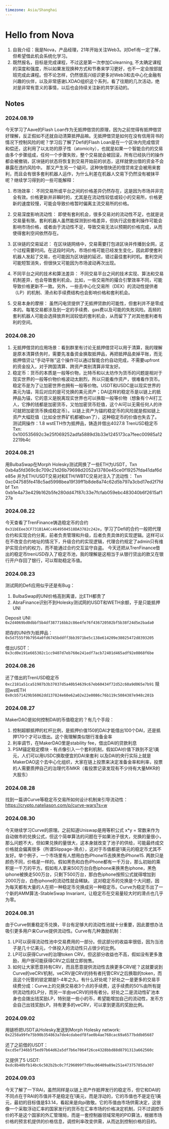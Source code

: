 ```yaml
---
timezone: Asia/Shanghai
---
```


# Hello from Nova

1. 自我介绍：我是Nova，产品经理，21年开始关注Web3。对Defi有一定了解，但希望借此机会系统化学习。
2. 既然报名，目标是完成课程，不过这是第一次参加Colearning, 不太确定课程的深度和强度，所以如果发现换种方式和节奏来学习更好，也不一定会按部就班完成此课程。但不论怎样，仍然很高兴结识更多对Web3和去中心化金融有兴趣的伙伴，以及非常感谢LXDAO组织这个系列，看了往期的几次活动，绝对是非常有意义的事情，以后也会持续关注新的共学活动的。

## Notes

<!-- Content_START -->

### 2024.08.19

今天学习了Aave的Flash Loan作为无抵押借贷的原理，因为之前觉得有抵押借贷好理解，反正假如不还就自动清算抵押品嘛。无抵押借贷是如何在没有信用背书的情况下控制风险的呢？学习后了解了Defi的Flash Loan是在一个区块内完成借贷和偿还，这利用了以太坊的原子性（atomicity），也就是如果一个智能合约的交易由多个步骤组成，任何一个步骤失败，整个交易就会被回滚，所有已经执行的操作都会被撤销，区块链的状态将恢复到交易开始前的状态，这样就使出借的资金不会暴露在违约风险中。
那又产生另一个疑问，这种快借快还的借贷肯定会被用来套利，而且会有很多套利机器人运作，为什么利差在机器人交易下仍然没有被抹平呢？继续学习得到的一些可能解释：

1. 市场效率：
不同交易所或平台之间的价格差异仍然存在，这是因为市场并非完全有效。价格更新并非瞬时的，尤其是在流动性较低或较小的交易所，价格更新的速度较慢，可能会导致价格暂时偏离主流交易所的价格。

2. 交易深度影响流动性：
即使有套利机会，很多交易对的流动性不足，也就是说交易量有限。套利机器人虽然能探测到价格差异，但执行这些套利操作可能会影响市场价格，或者由于流动性不足，导致交易无法以预期的价格完成，从而使得套利空间依然存在。

3. 区块链的交易延迟：
在区块链网络中，交易需要打包进区块并传播到全网，这个过程需要时间。在这段时间内，市场价格可能已经发生变化，因此即使套利机器人发起了交易，也可能因为区块链的延迟，错过最佳套利时机。套利空间可能短暂消失，但很快又可能因为市场波动再次出现。

4. 不同平台之间的技术和算法差异：
不同交易平台之间的技术实现、算法和交易机制差异，也会导致套利机会。比如，一些交易所的撮合引擎效率不同，可能导致价格更新不一致。另外，一些去中心化交易所（DEX）的流动性提供者（LP）的机制、滑点和手续费结构也会影响价格和套利机会。

5. 交易本身的摩擦：
虽然闪电贷提供了无抵押贷款的可能性，但套利并不是零成本的。每笔交易都涉及到一定的手续费、gas费以及可能的失败风险。高频的套利机器人可能会选择放弃利润较低的套利机会，从而留下了对其他套利者有利的空间。

### 2024.08.20
1. 无抵押借贷的应用场景：看到群里有讨论无抵押借贷可以用于清算，我的理解是原本清算债务时，需要先准备资金换取抵押品，再把抵押品卖掉平账，而无抵押借贷让“手动平账”这个操作可以通过智能合约自动完成，不需要upfront的资金投入，对于跨国清算、跨资产类别清算非常友好。
2. 稳定币：货币的本质是一般等价物，比特币和以太坊作为货币的问题是相对于现实世界的一般等价物价格波动太剧烈，所以只能看作资产，很难看作货币。稳定币是为了让加密世界也拥有一般等价物。USDT和USDC是以现实世界的美元为锚，背后对应的是可兑换的美元资产；DAI这样的稳定币是以链上的抵押品为锚，它的意义是脱离现实世界也可以换取一般等价物（想象有个AI打工人，它挣的钱都是加密货币，又怕加密货币贬值，这个AI可以无需任何人的许可就把加密货币换成稳定币）。以链上资产为锚的稳定币的风险就是假如链上资产大幅贬值（比如全世界矿机都被ban了），这种稳定币的价值也失去了。
测试网操作：1.8 wstETH作为抵押品，铸造并借出4027.8 TrenUSD稳定币
Txn: 0x100535692c3e25f069252adfa5889d3b33e1245173ca7feec00985a122219b4c

### 2024.08.21
用BulbaSwap在Morph Holesky测试网换了一些ETH为USDT，Txn 0xb4a5fd369c8c709c21d26b79698d2052a13780e45ce0f19257fda41daf6de85e
并为ETH/USDT交易对和ETH/WBTC交易对注入了流动性：
Txn 0xc047585fe418c5ad5998bea19f39ff1b8de8a74c62d5b797a3cbd17ed2f7fdbf
Txn 0xb1e4a73e429b162b5fe280dd47f87c33e7fcfab059ebc483040b6f2615af127a
### 2024.08.22
今天查看了TrenFinance铸造稳定币的合约`0x31bEEee3CF731B1A4Cc4649504518DA3782c242e`，学习了Defi的合约一般把代理合约和实现合约分离，前者负责管理和升级，后者负责具体的实现逻辑。这样可以在不改变合约地址的情况下，升级合约的实现逻辑，代理合约规定了admin只有维护实现合约的权力，而不能通过合约交互监守自盗。
今天还把从TrenFinance借出的稳定币trenUSD存入了稳定币池，我的理解是这相当于从银行贷出的款又在银行开户存回了银行，可以帮助稳定币值。
### 2024.08.23
测试网的Defi应用似乎还是有Bug：
1. BulbaSwap的UNI价格高到离谱，比ETH都贵了
2. AbraFinance识别不到Holesky测试网的USDT和WETH余额，于是只能抵押UNI

Deposit UNI: `0x2d4069bd0dbbf5b4df387716bb2c86e4fe76f436720502bf5b38f24d5e2bada0`

把存的UNI作为抵押品：`0x5d7555f9b7954a0fd6745bddff3bb3971be5c138e614209e38025472d8393205`

借出USDT：`0x3cd0e191e665302c1cc9407d7eb760e241edf7acb72401d465adf92e0868f6be`

### 2024.08.26
还了借出的TrenUSD稳定币`0xc2181a51ca51987b3b37037d5a40b54639c67eb60434f72d52c60a9d065e7b91`
赎回wstETH `0x0cb571429b56062dd137824e60e62a02e22e0086c76b119c5084387e948c201b`

### 2024.08.27
MakerDAO是如何控制DAI的币值稳定的？有几个手段：
1. 控制超额抵押的杠杆比例，是抵押价值150的DAI才能借出100个DAI，还是抵押170个才可以借出。这个我理解类似银行准备金率
2. 利率调节，在MakerDAO里是stability fee，借出DAI的贷款利息
3. PSM锚定稳定模块 - 有点像引入一个套利机制，假如DAI价值下跌到不足1美元，人们可以用USDC换取便宜的DAI来套利
以及DAI的央行实际上就是MakerDAO这个去中心化组织，大家在链上投票来决定准备金率和利率，投票的人需要质押自己的治理代币MKR（看投票记录发现有不少持有大量MKR的大股东）

### 2024.08.28
找到一篇讲Curve等稳定币交易所如何设计机制来引导流动性：https://crypto.nateliason.com/p/curve-wars?s=w

### 2024.08.30
今天继续学习Curve的原理。之前知道Uniswap是用等积公式 x*y = 常数来作为自动做市的兑换公式，但这个简单算法的问题在于如果池子很大，兑换的量很小，那么问题不大，但如果兑换的量很大，这本身就改变了池子的供给，可能最终成交价格就会偏离很多（所谓Slippage-滑点），这对于币值都是1美元的稳定币尤其不友好。举个例子，一个市场里有人想用白色iPhone15去换黑色iPhone15. 两款只是颜色不同，价格是一样的。假如黑色和白色iPhone都有一千万台，那么初始的乘积是一千万的平方。假如有人拿来500万台白色iphone来换黑色iphone，黑色iphone被换走500万台，只剩下500万台，那白色iphone按照公式就得增加到2000万台，白色iphone的流动性就会稀缺。
这对稳定币的兑换是个大问题，因为每天都有大量的人在把一种稳定币兑换成另一种稳定币。Curve为稳定币出了一个新的AMM算法-StableSwap Invariant，让稳定币在交易量较大时的滑点也几乎为零。

### 2024.08.31

由于Curve侧重稳定币兑换，平台有足够大的流动性池就十分重要，因此要想办法吸引更多用户来Curve提供流动性。Curve有几种激励机制：
1. LP可以获得流动性池中交易费用的一部分。但这部分的收益率很低，因为当池子是几十亿美元，个体投入的流动性只占很少的比例。
2. LP可以获得Curve的治理token CRV。但这部分收益也不高，假如没有更多激励，用户很可能获得CRV之后就立即抛售。
3. 如何让大家愿意持有CRV，而且愿意提供流动性去换更多CRV呢？这就要说到Curve的veCRV机制，veCRV是CRV的持有者托管CRV之后换取的token，而且这个托管的锁定期是1-4年之久。有什么好处呢？好处之一是更多的交易手续费分成：Curve上的兑换交易收3个点的手续费，这手续费的50%由所有提供流动性的LP分，而另一半由veCRV的持有者分。好处之二是流动性矿池本身也会拨出钱奖励LP，特别是一些小的币，希望能增加自己的流动性，发币方会自己出钱奖励LP。持有更多的veCRV，可以拿到更高的奖励比例。

### 2024.09.02

用链桥把USDT从Holesky发送到Morph Holesky network: `0x2258a99fe75b90b354863a7de4cdabedf8fae0b4ae768cac69a6577bddb05687`

还了之前借的USDT：`0xcd5ef346b5f5ed97b64d62a5df7b6e7064f26ce4328bbd88d8791313a662560c`

又提供了5 USDT: `0xdc8b40bfb14bc6c502b2bc0c7f296099f7d9ac06409a89e251e47375785da307`

### 2024.09.03
今天了解了一下RAI，虽然同样是以链上资产作抵押发行的稳定币，但它和DAI的不同点在于RAI的币值并不是稳定在1美元，而是浮动的，它的币值也不是定在1美元，最初的目标值是$3.14，看起来是向pi致敬。它的币值由市场供需决定，这很像一个采取浮动汇率的国家发行的货币在汇率市场的价格决定机制，只不过调控币价的不是这个国家的外汇管理局，而是一套控制器领域常用的PID算法，根据市场价格的预言机提供的价格信息，调控利率改变供需，从而达到控制价格的目的。

<!-- Content_END -->
